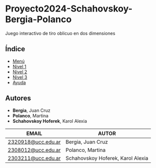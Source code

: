 # Proyecto2024-Schahovskoy-Bergia-Polanco
Juego interactivo de tiro oblicuo en dos dimensiones

## Índice
- [Menú](https://martu310.github.io/Proyecto2024-Schahovskoy-Bergia-Polanco/)
- [Nivel 1](https://martu310.github.io/Proyecto2024-Schahovskoy-Bergia-Polanco/PROYECTO/PAGINAS/NIVEL_1.html)
- [Nivel 2](https://martu310.github.io/Proyecto2024-Schahovskoy-Bergia-Polanco/PROYECTO/PAGINAS/NIVEL_2.html)
- [Nivel 3](https://martu310.github.io/Proyecto2024-Schahovskoy-Bergia-Polanco/PROYECTO/PAGINAS/NIVEL_3.html)
- [Ayuda](https://martu310.github.io/Proyecto2024-Schahovskoy-Bergia-Polanco/PROYECTO/PAGINAS/AYUDA.html)

## Autores
- **Bergia**, Juan Cruz
- **Polanco**, Martina
- **Schahovskoy Hoferek**, Karol Alexia

|EMAIL|AUTOR|
|-----|-----|
|2320918@ucc.edu.ar|Bergia, Juan Cruz|
|2308012@ucc.edu.ar|Polanco, Martina|
|2303211@ucc.edu.ar|Schahovskoy Hoferek, Karol Alexia|

